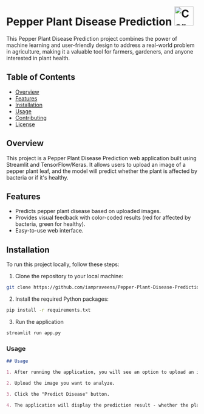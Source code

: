 # Pepper Plant Disease Prediction <img src="https://cdn-icons-png.flaticon.com/512/3631/3631976.png" alt="Car Price Prediction" width="50" height="50">

This Pepper Plant Disease Prediction project combines the power of machine learning and user-friendly design to address a real-world problem in agriculture, making it a valuable tool for farmers, gardeners, and anyone interested in plant health.

## Table of Contents

- [Overview](#overview)
- [Features](#features)
- [Installation](#installation)
- [Usage](#usage)
- [Contributing](#contributing)
- [License](#license)

## Overview

This project is a Pepper Plant Disease Prediction web application built using Streamlit and TensorFlow/Keras. It allows users to upload an image of a pepper plant leaf, and the model will predict whether the plant is affected by bacteria or if it's healthy.

## Features

- Predicts pepper plant disease based on uploaded images.
- Provides visual feedback with color-coded results (red for affected by bacteria, green for healthy).
- Easy-to-use web interface.

## Installation

To run this project locally, follow these steps:

1. Clone the repository to your local machine:

```bash
git clone https://github.com/iampraveens/Pepper-Plant-Disease-Prediction.git
```
2. Install the required Python packages:

```bash
pip install -r requirements.txt
```
3. Run the application

```bash
streamlit run app.py
```


### Usage

```markdown
## Usage

1. After running the application, you will see an option to upload an image of a pepper plant leaf.

2. Upload the image you want to analyze.

3. Click the "Predict Disease" button.

4. The application will display the prediction result - whether the plant is affected by bacteria or if it's healthy.
